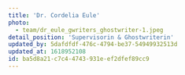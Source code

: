 ```yaml
---
title: 'Dr. Cordelia Eule'
photo:
  - team/dr_eule_gwriters_ghostwriter-1.jpeg
detail_position: 'Supervisorin & Ghostwriterin'
updated_by: 5dafdfdf-476c-4794-be37-54949932513d
updated_at: 1618952108
id: ba5d8a21-c7c4-4743-931e-ef2dfef89cc9
---
```

